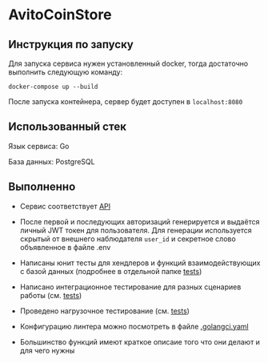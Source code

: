 # AvitoCoinStore

## Инструкция по запуску

Для запуска сервиса нужен установленный docker, тогда достаточно выполнить следующую команду:

    docker-compose up --build

После запуска контейнера, сервер будет доступен в `localhost:8080`

## Использованный стек

Язык сервиса: Go

База данных: PostgreSQL

## Выполненно

- Сервис соответствует [API](./static/schema.json)

- После первой и последующих авторизаций генерируется и выдаётся личный JWT токен для пользователя. Для генерации используется скрытый от внешнего наблюдателя `user_id` и секретное слово объявленное в файле .env

- Написаны юнит тесты для хендлеров и функций взаимодействующих с базой данных (подробнее в отдельной папке [tests](./tests/))

- Написано интеграционное тестирование для разных сценариев работы (см. [tests](./tests/))

- Проведено нагрузочное тестирование (см. [tests](./tests/))

- Конфигурацию линтера можно посмотреть в файле [.golangci.yaml](./.golangci.yaml)

- Большинство функций имеют краткое описаие того что они делают и для чего нужны
